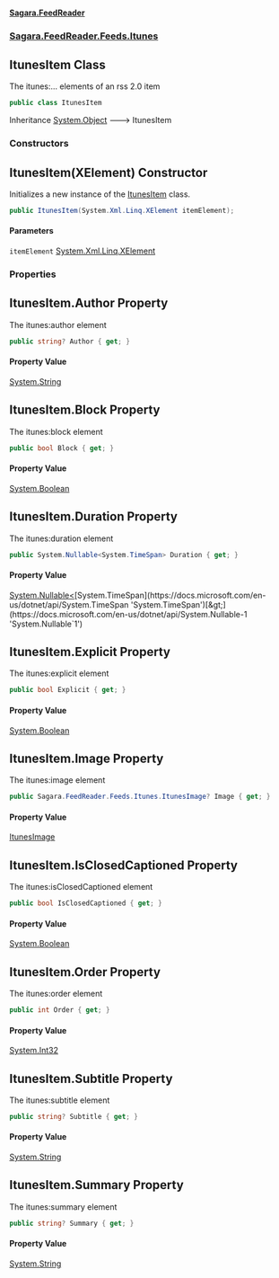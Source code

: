#### [Sagara.FeedReader](index.md 'index')
### [Sagara.FeedReader.Feeds.Itunes](index.md#Sagara.FeedReader.Feeds.Itunes 'Sagara.FeedReader.Feeds.Itunes')

## ItunesItem Class

The itunes:... elements of an rss 2.0 item

```csharp
public class ItunesItem
```

Inheritance [System.Object](https://docs.microsoft.com/en-us/dotnet/api/System.Object 'System.Object') &#129106; ItunesItem
### Constructors

<a name='Sagara.FeedReader.Feeds.Itunes.ItunesItem.ItunesItem(System.Xml.Linq.XElement)'></a>

## ItunesItem(XElement) Constructor

Initializes a new instance of the [ItunesItem](Sagara.FeedReader.Feeds.Itunes.ItunesItem.md 'Sagara.FeedReader.Feeds.Itunes.ItunesItem') class.

```csharp
public ItunesItem(System.Xml.Linq.XElement itemElement);
```
#### Parameters

<a name='Sagara.FeedReader.Feeds.Itunes.ItunesItem.ItunesItem(System.Xml.Linq.XElement).itemElement'></a>

`itemElement` [System.Xml.Linq.XElement](https://docs.microsoft.com/en-us/dotnet/api/System.Xml.Linq.XElement 'System.Xml.Linq.XElement')
### Properties

<a name='Sagara.FeedReader.Feeds.Itunes.ItunesItem.Author'></a>

## ItunesItem.Author Property

The itunes:author element

```csharp
public string? Author { get; }
```

#### Property Value
[System.String](https://docs.microsoft.com/en-us/dotnet/api/System.String 'System.String')

<a name='Sagara.FeedReader.Feeds.Itunes.ItunesItem.Block'></a>

## ItunesItem.Block Property

The itunes:block element

```csharp
public bool Block { get; }
```

#### Property Value
[System.Boolean](https://docs.microsoft.com/en-us/dotnet/api/System.Boolean 'System.Boolean')

<a name='Sagara.FeedReader.Feeds.Itunes.ItunesItem.Duration'></a>

## ItunesItem.Duration Property

The itunes:duration element

```csharp
public System.Nullable<System.TimeSpan> Duration { get; }
```

#### Property Value
[System.Nullable&lt;](https://docs.microsoft.com/en-us/dotnet/api/System.Nullable-1 'System.Nullable`1')[System.TimeSpan](https://docs.microsoft.com/en-us/dotnet/api/System.TimeSpan 'System.TimeSpan')[&gt;](https://docs.microsoft.com/en-us/dotnet/api/System.Nullable-1 'System.Nullable`1')

<a name='Sagara.FeedReader.Feeds.Itunes.ItunesItem.Explicit'></a>

## ItunesItem.Explicit Property

The itunes:explicit element

```csharp
public bool Explicit { get; }
```

#### Property Value
[System.Boolean](https://docs.microsoft.com/en-us/dotnet/api/System.Boolean 'System.Boolean')

<a name='Sagara.FeedReader.Feeds.Itunes.ItunesItem.Image'></a>

## ItunesItem.Image Property

The itunes:image element

```csharp
public Sagara.FeedReader.Feeds.Itunes.ItunesImage? Image { get; }
```

#### Property Value
[ItunesImage](Sagara.FeedReader.Feeds.Itunes.ItunesImage.md 'Sagara.FeedReader.Feeds.Itunes.ItunesImage')

<a name='Sagara.FeedReader.Feeds.Itunes.ItunesItem.IsClosedCaptioned'></a>

## ItunesItem.IsClosedCaptioned Property

The itunes:isClosedCaptioned element

```csharp
public bool IsClosedCaptioned { get; }
```

#### Property Value
[System.Boolean](https://docs.microsoft.com/en-us/dotnet/api/System.Boolean 'System.Boolean')

<a name='Sagara.FeedReader.Feeds.Itunes.ItunesItem.Order'></a>

## ItunesItem.Order Property

The itunes:order element

```csharp
public int Order { get; }
```

#### Property Value
[System.Int32](https://docs.microsoft.com/en-us/dotnet/api/System.Int32 'System.Int32')

<a name='Sagara.FeedReader.Feeds.Itunes.ItunesItem.Subtitle'></a>

## ItunesItem.Subtitle Property

The itunes:subtitle element

```csharp
public string? Subtitle { get; }
```

#### Property Value
[System.String](https://docs.microsoft.com/en-us/dotnet/api/System.String 'System.String')

<a name='Sagara.FeedReader.Feeds.Itunes.ItunesItem.Summary'></a>

## ItunesItem.Summary Property

The itunes:summary element

```csharp
public string? Summary { get; }
```

#### Property Value
[System.String](https://docs.microsoft.com/en-us/dotnet/api/System.String 'System.String')